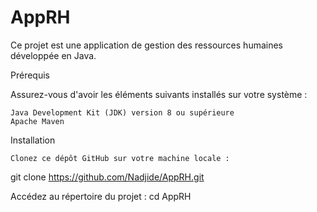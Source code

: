 # AppRH
Ce projet est une application de gestion des ressources humaines développée en Java.

Prérequis

Assurez-vous d'avoir les éléments suivants installés sur votre système :

    Java Development Kit (JDK) version 8 ou supérieure
    Apache Maven
    
 Installation

    Clonez ce dépôt GitHub sur votre machine locale :
git clone https://github.com/Nadjide/AppRH.git

Accédez au répertoire du projet :
cd AppRH

